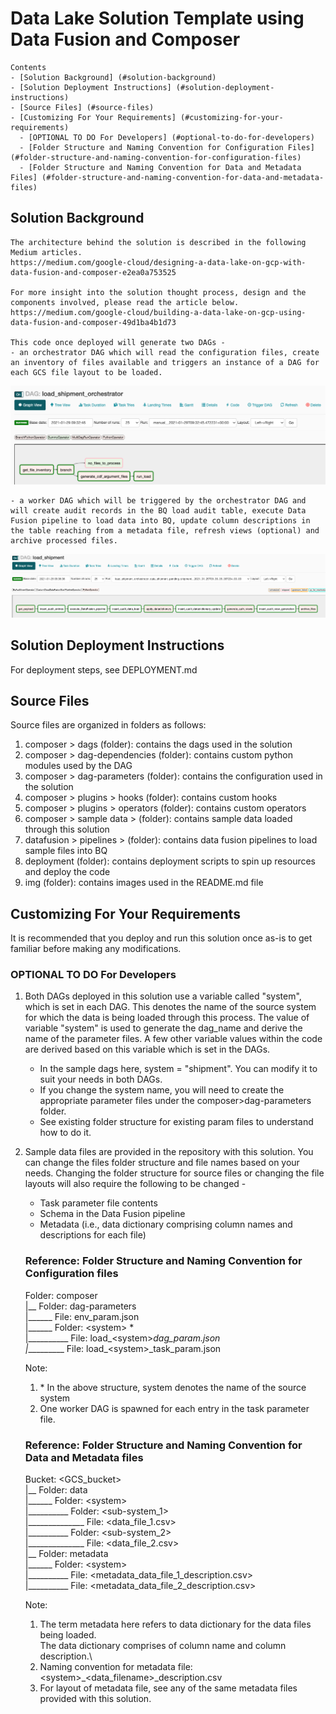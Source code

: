 # Data Lake Solution Template using Data Fusion and Composer
  
    Contents
    - [Solution Background] (#solution-background)
    - [Solution Deployment Instructions] (#solution-deployment-instructions)
    - [Source Files] (#source-files)
    - [Customizing For Your Requirements] (#customizing-for-your-requirements)
      - [OPTIONAL TO DO For Developers] (#optional-to-do-for-developers)
      - [Folder Structure and Naming Convention for Configuration Files] (#folder-structure-and-naming-convention-for-configuration-files)
      - [Folder Structure and Naming Convention for Data and Metadata Files] (#folder-structure-and-naming-convention-for-data-and-metadata-files)

## Solution Background

    The architecture behind the solution is described in the following Medium articles.
    https://medium.com/google-cloud/designing-a-data-lake-on-gcp-with-data-fusion-and-composer-e2ea0a753525

    For more insight into the solution thought process, design and the components involved, please read the article below.
    https://medium.com/google-cloud/building-a-data-lake-on-gcp-using-data-fusion-and-composer-49d1ba4b1d73

    This code once deployed will generate two DAGs -
    - an orchestrator DAG which will read the configuration files, create an inventory of files available and triggers an instance of a DAG for each GCS file layout to be loaded.

![Alt text](img/orchestrator_dag.png "Orchestrator DAG")

    - a worker DAG which will be triggered by the orchestrator DAG and will create audit records in the BQ load audit table, execute Data Fusion pipeline to load data into BQ, update column descriptions in the table reaching from a metadata file, refresh views (optional) and archive processed files.

![Alt text](img/worker_dag.png "Worker DAG")

## Solution Deployment Instructions
For deployment steps, see DEPLOYMENT.md

## Source Files

Source files are organized in folders as follows:
1. composer > dags (folder): contains the dags used in the solution
2. composer > dag-dependencies (folder): contains custom python modules used by the DAG
3. composer > dag-parameters (folder): contains the configuration used in the solution
4. composer > plugins > hooks (folder): contains custom hooks
5. composer > plugins > operators (folder): contains custom operators
6. composer > sample data > (folder): contains sample data loaded through this solution
7. datafusion > pipelines > (folder): contains data fusion pipelines to load sample files into BQ
8. deployment (folder): contains deployment scripts to spin up resources and deploy the code
9. img (folder): contains images used in the README.md file

## Customizing For Your Requirements
It is recommended that you deploy and run this solution once as-is to get familiar before making any modifications.

### OPTIONAL TO DO For Developers

1. Both DAGs deployed in this solution use a variable called "system", which is set in each DAG.
   This denotes the name of the source system for which the data is being loaded through this process.
   The value of variable "system" is used to generate the dag_name and derive the name of the parameter files.
   A few other variable values within the code are derived based on this variable which is set in the DAGs.
   
   - In the sample dags here, system = "shipment". You can modify it to suit your needs in both DAGs.
   - If you change the system name, you will need to create the appropriate parameter files under the composer>dag-parameters folder.
   - See existing folder structure for existing param files to understand how to do it.

3. Sample data files are provided in the repository with this solution.
   You can change the files folder structure and file names based on your needs.
   Changing the folder structure for source files or changing the file layouts will also require the following to be changed -
   - Task parameter file contents
   - Schema in the Data Fusion pipeline
   - Metadata (i.e., data dictionary comprising column names and descriptions for each file)

    ### Reference: Folder Structure and Naming Convention for Configuration files

    Folder: composer \
    |__ Folder: dag-parameters \
    |______ File: env_param.json \
    |______ Folder: \<system\> *\
    |__________ File: load_\<system\>_dag_param.json\
    |__________ File: load_\<system\>_task_param.json

    Note: 
    1. \* In the above structure, system denotes the name of the source system
    2. One worker DAG is spawned for each entry in the task parameter file.


    ### Reference: Folder Structure and Naming Convention for Data and Metadata files

    Bucket: \<GCS_bucket\>\
    |__ Folder: data \
    |______ Folder: \<system\>\
    |__________ Folder: \<sub-system_1\>\
    |______________ File: \<data_file_1.csv\>\
    |__________ Folder: \<sub-system_2\>\
    |______________ File: \<data_file_2.csv\>\
    |__ Folder: metadata \
    |______ Folder: \<system\>\
    |__________ File: \<metadata_data_file_1_description.csv\>\
    |__________ File: \<metadata_data_file_2_description.csv\>

    Note: 
    1. The term metadata here refers to data dictionary for the data files being loaded.\
       The data dictionary comprises of column name and column description.\
    2. Naming convention for metadata file: \<system\>_\<data_filename\>_description.csv
    3. For layout of metadata file, see any of the same metadata files provided with this solution.